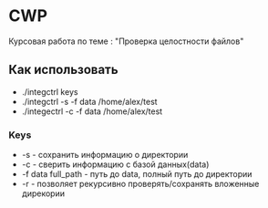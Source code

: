 # CWP
Курсовая работа по теме : "Проверка целостности файлов"

## Как использовать
* ./integctrl keys
* ./integctrl -s -f data /home/alex/test
*  ./integectrl -c -f data /home/alex/test 

### Keys
* -s - сохранить информацию о директории
* -с - сверить информацию с базой данных(data)
* -f data full_path - путь до data, полный путь до директории
* -r - позволяет рекурсивно проверять/сохранять вложенные дирекории


